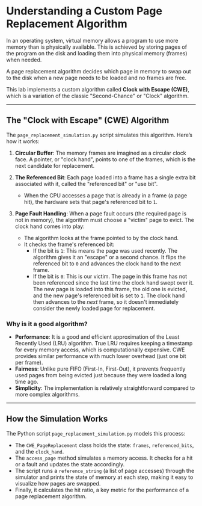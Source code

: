 
# Understanding a Custom Page Replacement Algorithm

In an operating system, virtual memory allows a program to use more memory than is physically available. This is achieved by storing pages of the program on the disk and loading them into physical memory (frames) when needed. 

A page replacement algorithm decides which page in memory to swap out to the disk when a new page needs to be loaded and no frames are free.

This lab implements a custom algorithm called **Clock with Escape (CWE)**, which is a variation of the classic "Second-Chance" or "Clock" algorithm.

---

## The "Clock with Escape" (CWE) Algorithm

The `page_replacement_simulation.py` script simulates this algorithm. Here’s how it works:

1.  **Circular Buffer**: The memory frames are imagined as a circular clock face. A pointer, or "clock hand", points to one of the frames, which is the next candidate for replacement.

2.  **The Referenced Bit**: Each page loaded into a frame has a single extra bit associated with it, called the "referenced bit" or "use bit". 
    - When the CPU accesses a page that is already in a frame (a page hit), the hardware sets that page's referenced bit to `1`.

3.  **Page Fault Handling**: When a page fault occurs (the required page is not in memory), the algorithm must choose a "victim" page to evict. The clock hand comes into play:
    - The algorithm looks at the frame pointed to by the clock hand.
    - It checks the frame's referenced bit:
        - If the bit is `1`: This means the page was used recently. The algorithm gives it an "escape" or a second chance. It flips the referenced bit to `0` and advances the clock hand to the next frame.
        - If the bit is `0`: This is our victim. The page in this frame has not been referenced since the last time the clock hand swept over it. The new page is loaded into this frame, the old one is evicted, and the new page's referenced bit is set to `1`. The clock hand then advances to the *next* frame, so it doesn't immediately consider the newly loaded page for replacement.

### Why is it a good algorithm?

- **Performance**: It is a good and efficient approximation of the Least Recently Used (LRU) algorithm. True LRU requires keeping a timestamp for every memory access, which is computationally expensive. CWE provides similar performance with much lower overhead (just one bit per frame).
- **Fairness**: Unlike pure FIFO (First-In, First-Out), it prevents frequently used pages from being evicted just because they were loaded a long time ago.
- **Simplicity**: The implementation is relatively straightforward compared to more complex algorithms.

---

## How the Simulation Works

The Python script `page_replacement_simulation.py` models this process:

- The `CWE_PageReplacement` class holds the state: `frames`, `referenced_bits`, and the `clock_hand`.
- The `access_page` method simulates a memory access. It checks for a hit or a fault and updates the state accordingly.
- The script runs a `reference_string` (a list of page accesses) through the simulator and prints the state of memory at each step, making it easy to visualize how pages are swapped.
- Finally, it calculates the hit ratio, a key metric for the performance of a page replacement algorithm.
